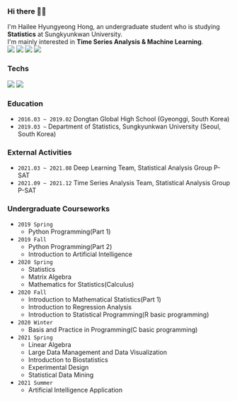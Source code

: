 ### Hi there 👋🏻
I'm Hailee Hyungyeong Hong, an undergraduate student who is studying **Statistics** at Sungkyunkwan University.  
I'm mainly interested in **Time Series Analysis & Machine Learning**.  
<a href=https://hyungyeong81.github.io/><img src="https://img.shields.io/badge/Blog-EA4AAA?style=flat-square&logo=GitHub Sponsors&logoColor=white"/></a>
<a href=https://www.instagram.com/itsaugustfirst/><img src="https://img.shields.io/badge/Instagram-E4405F?style=flat-square&logo=Instagram&logoColor=white"/></a>
<a href="mailto:hyungyeong81@gmail.com"><img src="https://img.shields.io/badge/Gmail-EA4335?style=flat-square&logo=Gmail&logoColor=white"/></a>
<a href="mailto:hyungyeong81@naver.com"><img src="https://img.shields.io/badge/Naver-03C75A?style=flat-square&logo=Naver&logoColor=white"/></a>

### Techs
<img src="https://img.shields.io/badge/R-276DC3?style=flat-square&logo=R&logoColor=white"/></a>
<img src="https://img.shields.io/badge/Python-3776AB?style=flat-square&logo=Python&logoColor=white"/></a>

### Education
- ```2016.03 ~ 2019.02``` Dongtan Global High School (Gyeonggi, South Korea) <br/>
- ```2019.03 ~``` Department of Statistics, Sungkyunkwan University (Seoul, South Korea) <br/>

### External Activities
- ```2021.03 ~ 2021.08``` Deep Learning Team, Statistical Analysis Group P-SAT <br/>
- ```2021.09 ~ 2021.12``` Time Series Analysis Team, Statistical Analysis Group P-SAT <br/>

### Undergraduate Courseworks
- ```2019 Spring``` 
  - Python Programming(Part 1)
- ```2019 Fall```
  - Python Programming(Part 2)
  - Introduction to Artificial Intelligence
- ```2020 Spring``` 
  - Statistics
  - Matrix Algebra
  - Mathematics for Statistics(Calculus)
- ```2020 Fall```
  - Introduction to Mathematical Statistics(Part 1)
  - Introduction to Regression Analysis
  - Introduction to Statistical Programming(R basic programming)
- ```2020 Winter```
  - Basis and Practice in Programming(C basic programming)
- ```2021 Spring```
  - Linear Algebra
  - Large Data Management and Data Visualization
  - Introduction to Biostatistics
  - Experimental Design
  - Statistical Data Mining
- ```2021 Summer```
  - Artificial Intelligence Application
